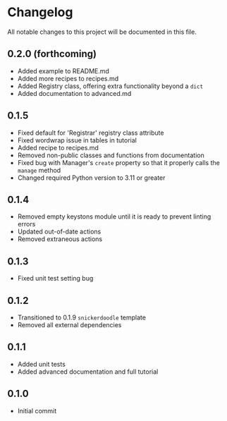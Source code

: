 # Changelog

All notable changes to this project will be documented in this file.

<!-- insertion marker -->

## 0.2.0 (forthcoming)

* Added example to README.md
* Added more recipes to recipes.md
* Added Registry class, offering extra functionality beyond a `dict`
* Added documentation to advanced.md

## 0.1.5

* Fixed default for 'Registrar' registry class attribute
* Fixed wordwrap issue in tables in tutorial
* Added recipe to recipes.md
* Removed non-public classes and functions from documentation
* Fixed bug with Manager's `create` property so that it properly calls the
  `manage` method
* Changed required Python version to 3.11 or greater

## 0.1.4

* Removed empty keystons module until it is ready to prevent linting errors
* Updated out-of-date actions
* Removed extraneous actions

## 0.1.3

* Fixed unit test setting bug

## 0.1.2

* Transitioned to 0.1.9 `snickerdoodle` template
* Removed all external dependencies

## 0.1.1

* Added unit tests
* Added advanced documentation and full tutorial

## 0.1.0

* Initial commit
